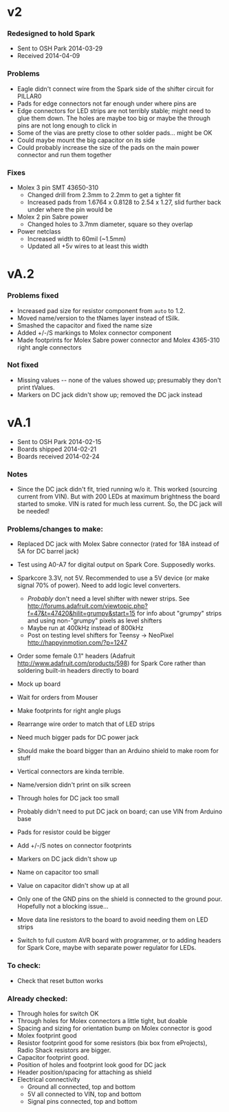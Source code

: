 # v2

### Redesigned to hold Spark

- Sent to OSH Park 2014-03-29
- Received 2014-04-09

### Problems
- Eagle didn't connect wire from the Spark side of the shifter circuit for PILLAR0
- Pads for edge connectors not far enough under where pins are
- Edge connectors for LED strips are not terribly stable; might need to glue them down. The holes are maybe too big or maybe the through pins are not long enough to click in
- Some of the vias are pretty close to other solder pads... might be OK
- Could maybe mount the big capacitor on its side
- Could probably increase the size of the pads on the main power connector and run them together

### Fixes
- Molex 3 pin SMT 43650-310
  - Changed drill from 2.3mm to 2.2mm to get a tighter fit
  - Increased pads from 1.6764 x 0.8128 to 2.54 x 1.27, slid further back under where the pin would be
- Molex 2 pin Sabre power
  - Changed holes to 3.7mm diameter, square so they overlap
- Power netclass
  - Increased width to 60mil (~1.5mm)
  - Updated all +5v wires to at least this width


  
# vA.2

### Problems fixed
- Increased pad size for resistor component from `auto` to 1.2.
- Moved name/version to the tNames layer instead of tSilk.
- Smashed the capacitor and fixed the name size
- Added +/-/S markings to Molex connector component
- Made footprints for Molex Sabre power connector and Molex 4365-310 right angle connectors

### Not fixed
- Missing values -- none of the values showed up; presumably they don't print tValues.
- Markers on DC jack didn't show up; removed the DC jack instead






# vA.1

- Sent to OSH Park 2014-02-15
- Boards shipped 2014-02-21
- Boards received 2014-02-24

### Notes
- Since the DC jack didn't fit, tried running w/o it. This worked (sourcing current from VIN). But with 200 LEDs at maximum brightness the board started to smoke. VIN is rated for much less current. So, the DC jack will be needed!

### Problems/changes to make:
- Replaced DC jack with Molex Sabre connector (rated for 18A instead of 5A for DC barrel jack)
- Test using A0-A7 for digital output on Spark Core. Supposedly works.
- Sparkcore 3.3V, not 5V. Recommended to use a 5V device (or make signal 70% of power). Need to add logic level converters.
  - *Probably* don't need a level shifter with newer strips. See http://forums.adafruit.com/viewtopic.php?f=47&t=47420&hilit=grumpy&start=15 for info about "grumpy" strips and using non-"grumpy" pixels as level shifters
  - Maybe run at 400kHz instead of 800kHz
  - Post on testing level shifters for Teensy -> NeoPixel http://happyinmotion.com/?p=1247
  
- Order some female 0.1" headers (Adafruit http://www.adafruit.com/products/598) for Spark Core rather than soldering built-in headers directly to board
- Mock up board
- Wait for orders from Mouser
- Make footprints for right angle plugs
- Rearrange wire order to match that of LED strips
- Need much bigger pads for DC power jack
- Should make the board bigger than an Arduino shield to make room for stuff
- Vertical connectors are kinda terrible.
- Name/version didn't print on silk screen
- Through holes for DC jack too small
- Probably didn't need to put DC jack on board; can use VIN from Arduino base
- Pads for resistor could be bigger
- Add +/-/S notes on connector footprints
- Markers on DC jack didn't show up
- Name on capacitor too small
- Value on capacitor didn't show up at all
- Only one of the GND pins on the shield is connected to the ground pour. Hopefully not a blocking issue...
- Move data line resistors to the board to avoid needing them on LED strips
- Switch to full custom AVR board with programmer, or to adding headers for Spark Core, maybe with separate power regulator for LEDs.

### To check:
  
- Check that reset button works
	
### Already checked:
- Through holes for switch OK
- Through holes for Molex connectors a little tight, but doable
- Spacing and sizing for orientation bump on Molex connector is good
- Molex footprint good
- Resistor footprint good for some resistors (bix box from eProjects), Radio Shack resistors are bigger.
- Capacitor footprint good.
- Position of holes and footprint look good for DC jack
- Header position/spacing for attaching as shield
- Electrical connectivity
  - Ground all connected, top and bottom
  - 5V all connected to VIN, top and bottom
  - Signal pins connected, top and bottom
